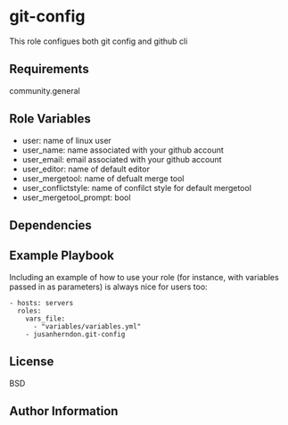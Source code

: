 git-config
=========

This role configues both git config and github cli

Requirements
------------

community.general

Role Variables
--------------

* user: name of linux user
* user_name: name associated with your github account
* user_email: email associated with your github account
* user_editor: name of default editor 
* user_mergetool: name of defualt merge tool
* user_conflictstyle: name of confilct style for default mergetool
* user_mergetool_prompt: bool

Dependencies
------------


Example Playbook
----------------

Including an example of how to use your role (for instance, with variables passed in as parameters) is always nice for users too:

    - hosts: servers
      roles:
        vars_file:
          - "variables/variables.yml"
        - jusanherndon.git-config


License
-------

BSD

Author Information
------------------

